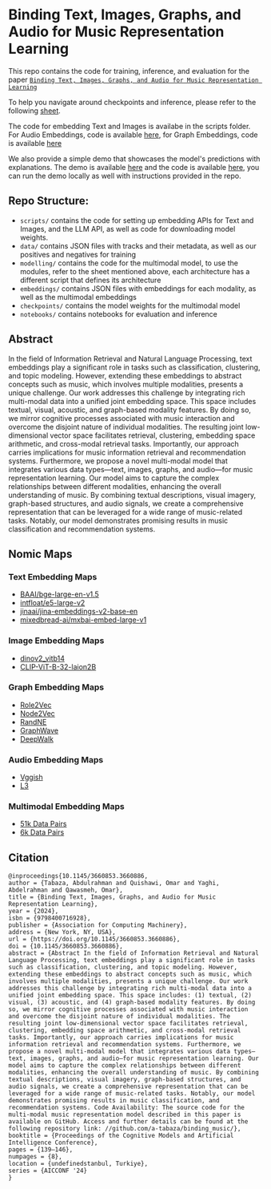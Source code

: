 # Binding Text, Images, Graphs, and Audio for Music Representation Learning
This repo contains the code for training, inference, and evaluation for the paper [``Binding Text, Images, Graphs, and Audio for Music Representation Learning``](https://doi.org/10.1145/3660853.3660886)

To help you navigate around checkpoints and inference, please refer to the following [sheet](https://docs.google.com/spreadsheets/d/11v6GrVe-0SJwl2Xqv_F5k20S1s6H_6B1uQ6oYKZL2Z0/edit?usp=sharing).

The code for embedding Text and Images is availabe in the scripts folder. For Audio Embeddings, code is available [here](https://github.com/a-tabaza/audio_embeddings), for Graph Embeddings, code is available [here](https://github.com/AbdelRahmanYaghi/FairouzConf)

We also provide a simple demo that showcases the model's predictions with explanations. The demo is available [here](https://fairouz.streamlit.app/) and the code is available [here](https://github.com/a-tabaza/fairouz_demo), you can run the demo locally as well with instructions provided in the repo.

## Repo Structure:
- `scripts/` contains the code for setting up embedding APIs for Text and Images, and the LLM API, as well as code for downloading model weights.
- `data/` contains JSON files with tracks and their metadata, as well as our positives and negatives for training
- `modelling/` contains the code for the multimodal model, to use the modules, refer to the sheet mentioned above, each architecture has a different script that defines its architecture
- `embeddings/` contains JSON files with embeddings for each modality, as well as the multimodal embeddings
- `checkpoints/` contains the model weights for the multimodal model
- `notebooks/` contains notebooks for evaluation and inference

## Abstract
In the field of Information Retrieval and Natural Language Processing, text embeddings play a significant role in tasks such as classification, clustering, and topic modeling. However, extending these embeddings to abstract concepts such as music, which involves multiple modalities, presents a unique challenge. Our work addresses this challenge by integrating rich multi-modal data into a unified joint embedding space. This space includes textual, visual, acoustic, and graph-based modality features. By doing so, we mirror cognitive processes associated with music interaction and overcome the disjoint nature of individual modalities. The resulting joint low-dimensional vector space facilitates retrieval, clustering, embedding space arithmetic, and cross-modal retrieval tasks. Importantly, our approach carries implications for music information retrieval and recommendation systems. Furthermore, we propose a novel multi-modal model that integrates various data types—text, images, graphs, and audio—for music representation learning. Our model aims to capture the complex relationships between different modalities, enhancing the overall understanding of music. By combining textual descriptions, visual imagery, graph-based structures, and audio signals, we create a comprehensive representation that can be leveraged for a wide range of music-related tasks. Notably, our model demonstrates promising results in music classification and recommendation systems.

## Nomic Maps
### Text Embedding Maps
- [BAAI/bge-large-en-v1.5](https://atlas.nomic.ai/data/omaralquishawi25/model-bge-1/map-)
- [intfloat/e5-large-v2](https://atlas.nomic.ai/data/omaralquishawi25/model-e5-1/map)
- [jinaai/jina-embeddings-v2-base-en](https://atlas.nomic.ai/data/omaralquishawi25/model-jina-1/map)
- [mixedbread-ai/mxbai-embed-large-v1](https://atlas.nomic.ai/data/omaralquishawi25/model-mxbai/map)

### Image Embedding Maps
- [dinov2_vitb14](https://atlas.nomic.ai/data/omaralquishawi25/model-dino-1/map)
- [CLIP-ViT-B-32-laion2B](https://atlas.nomic.ai/data/omaralquishawi25/model-openclip-1/map)

### Graph Embedding Maps
- [Role2Vec](https://atlas.nomic.ai/data/abd20200355/graph-embedding-map-for-model-role2vec/map)
- [Node2Vec](https://atlas.nomic.ai/data/abd20200355/graph-embedding-map-for-model-node2vec/map)
- [RandNE](https://atlas.nomic.ai/data/abd20200355/graph-embedding-map-for-model-randne/map)
- [GraphWave](https://atlas.nomic.ai/data/abd20200355/graph-embedding-map-for-model-graphwave/map)
- [DeepWalk](https://atlas.nomic.ai/data/abd20200355/graph-embedding-map-for-model-deepwalk/map)

### Audio Embedding Maps
- [Vggish](https://atlas.nomic.ai/data/omaralquishawi25/all-music-embeddings-march-23rd---mean/map)
- [L3](https://atlas.nomic.ai/data/omaralquishawi25/model-openl3/map)

### Multimodal Embedding Maps
- [51k Data Pairs](https://atlas.nomic.ai/data/tyqnology/fairouz-vggish-randne-openclip-mxbai-200-epochs-contracted-51k-datapoints-euclidian/map)
- [6k Data Pairs](https://atlas.nomic.ai/data/tyqnology/fairouz-vggish-randne-openclip-mxbai-200-epochs-contracted-dropout-euclidian/map) 

## Citation
```
@inproceedings{10.1145/3660853.3660886,
author = {Tabaza, Abdulrahman and Quishawi, Omar and Yaghi, Abdelrahman and Qawasmeh, Omar},
title = {Binding Text, Images, Graphs, and Audio for Music Representation Learning},
year = {2024},
isbn = {9798400716928},
publisher = {Association for Computing Machinery},
address = {New York, NY, USA},
url = {https://doi.org/10.1145/3660853.3660886},
doi = {10.1145/3660853.3660886},
abstract = {Abstract In the field of Information Retrieval and Natural Language Processing, text embeddings play a significant role in tasks such as classification, clustering, and topic modeling. However, extending these embeddings to abstract concepts such as music, which involves multiple modalities, presents a unique challenge. Our work addresses this challenge by integrating rich multi-modal data into a unified joint embedding space. This space includes: (1) textual, (2) visual, (3) acoustic, and (4) graph-based modality features. By doing so, we mirror cognitive processes associated with music interaction and overcome the disjoint nature of individual modalities. The resulting joint low-dimensional vector space facilitates retrieval, clustering, embedding space arithmetic, and cross-modal retrieval tasks. Importantly, our approach carries implications for music information retrieval and recommendation systems. Furthermore, we propose a novel multi-modal model that integrates various data types—text, images, graphs, and audio—for music representation learning. Our model aims to capture the complex relationships between different modalities, enhancing the overall understanding of music. By combining textual descriptions, visual imagery, graph-based structures, and audio signals, we create a comprehensive representation that can be leveraged for a wide range of music-related tasks. Notably, our model demonstrates promising results in music classification, and recommendation systems. Code Availability: The source code for the multi-modal music representation model described in this paper is available on GitHub. Access and further details can be found at the following repository link: //github.com/a-tabaza/binding_music/},
booktitle = {Proceedings of the Cognitive Models and Artificial Intelligence Conference},
pages = {139–146},
numpages = {8},
location = {undefinedstanbul, Turkiye},
series = {AICCONF '24}
}
```
